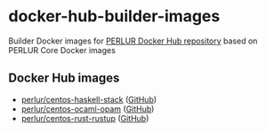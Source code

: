 # docker-hub-builder-images
Builder Docker images for [PERLUR Docker Hub repository](https://hub.docker.com/u/perlur) based on PERLUR Core Docker images

## Docker Hub images
- [perlur/centos-haskell-stack](https://hub.docker.com/r/perlur/centos-haskell-stack) ([GitHub](https://github.com/PERLUR/docker-hub-builder-images/tree/master/centos-haskell-stack))
- [perlur/centos-ocaml-opam](https://hub.docker.com/r/perlur/centos-ocaml-opam) ([GitHub](https://github.com/PERLUR/docker-hub-builder-images/tree/master/centos-ocaml-opam))
- [perlur/centos-rust-rustup](https://hub.docker.com/r/perlur/centos-rust-rustup) ([GitHub](https://github.com/PERLUR/docker-hub-builder-images/tree/master/centos-rust-rustup))
